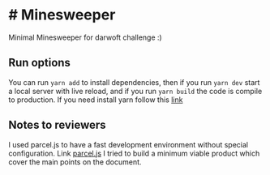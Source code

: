 # # Minesweeper
Minimal Minesweeper for darwoft challenge :)

## Run options

You can run `yarn add` to install dependencies, then if you run `yarn dev` start a local server with live reload, and if you run `yarn build` the code is compile to production.
If you need install yarn follow this [link](https://yarnpkg.com/en/)

## Notes to reviewers
I used parcel.js to have a fast development environment without special configuration. Link [parcel.js](https://parceljs.org/)
I tried to build a minimum viable product which cover the main points on the document.